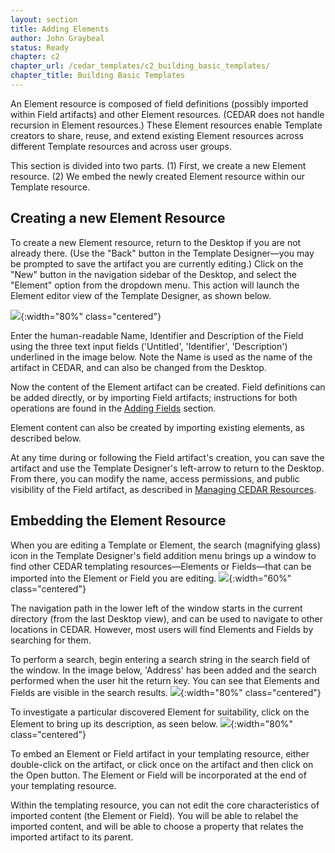 ```yaml
---
layout: section
title: Adding Elements
author: John Graybeal
status: Ready
chapter: c2
chapter_url: /cedar_templates/c2_building_basic_templates/
chapter_title: Building Basic Templates
---
```


An Element resource is composed of field definitions (possibly imported within Field artifacts) and other Element resources. 
(CEDAR does not handle recursion in Element resources.) 
These Element resources enable Template creators to share, reuse, and extend existing Element resources across different Template resources and across user groups. 

This section is divided into two parts. (1) First, we create a new Element resource. 
(2) We embed the newly created Element resource within our Template resource. 

## Creating a new Element Resource

To create a new Element resource, return to the Desktop if you are not already there. 
(Use the "Back" button in the Template Designer—you may be prompted to save the artifact you are currently editing.) 
Click on the "New" button in the navigation sidebar of the Desktop, 
and select the "Element" option from the dropdown menu. 
This action will launch the Element editor view of the Template Designer, 
as shown below. 

![](https://github.com/metadatacenter/cedar-manual/raw/master/docs/assets/imgs/element-artifact-created-20200101.png){:width="80%" class="centered"}

Enter the human-readable Name, Identifier and Description of the Field  
using the three text input fields ('Untitled', 'Identifier', 'Description') 
underlined in the image below. 
Note the Name is used as the name of the artifact in CEDAR, 
and can also be changed from the Desktop.

Now the content of the Element artifact can be created.
Field definitions can be added directly, or by importing Field artifacts;
instructions for both operations are found in the [Adding Fields](https://metadatacenter.github.io/cedar-manual/sections/c2/2_adding_fields/) section.

Element content can also be created by importing existing elements,
as described below.

At any time during or following the Field artifact's creation, 
you can save the artifact and use the Template Designer's left-arrow
to return to the Desktop. 
From there, you can modify the name, access permissions, and
public visibility of the Field artifact, as described in
[Managing CEDAR Resources](https://metadatacenter.github.io/cedar-manual/sections/a4/managing_cedar_resources/).

## Embedding the Element Resource

When you are editing a Template or Element,
the search (magnifying glass) icon in the Template Designer's field addition menu 
brings up a window to find other CEDAR templating resources—Elements or Fields—that 
can be imported into the Element or Field you are editing.
![](https://github.com/metadatacenter/cedar-manual/raw/master/docs/assets/imgs/artifact-import-window-20200101.png){:width="60%" class="centered"}

The navigation path in the lower left of the window starts in the current directory
(from the last Desktop view), and can be used to navigate to other locations in CEDAR.
However, most users will find Elements and Fields by searching for them.

To perform a search, begin entering a search string in the search field of the window.
In the image below, 'Address' has been added and the search performed when the user
hit the return key. You can see that Elements and Fields are visible in the search results.
![](https://github.com/metadatacenter/cedar-manual/raw/master/docs/assets/imgs/artifact-import-window-search-20200101.png){:width="80%" class="centered"}

To investigate a particular discovered Element for suitability,
click on the Element to bring up its description, as seen below.
![](https://github.com/metadatacenter/cedar-manual/raw/master/docs/assets/imgs/artifact-import-window-metadata-20200101.png){:width="80%" class="centered"}

To embed an Element or Field artifact in your templating resource, 
either double-click on the artifact, 
or click once on the artifact and then click on the Open button.
The Element or Field will be incorporated at the end of your templating resource.

Within the templating resource, you can not edit the core characteristics of 
imported content (the Element or Field).
You will be able to relabel the imported content,
and will be able to choose a property that relates the imported artifact to its parent.



